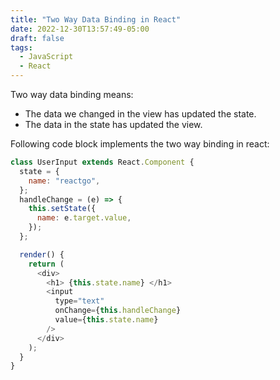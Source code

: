 ```yaml
---
title: "Two Way Data Binding in React"
date: 2022-12-30T13:57:49-05:00
draft: false
tags:
  - JavaScript
  - React
---
```


Two way data binding means:

- The data we changed in the view has updated the state.
- The data in the state has updated the view.

Following code block implements the two way binding in react:

```javascript
class UserInput extends React.Component {
  state = {
    name: "reactgo",
  };
  handleChange = (e) => {
    this.setState({
      name: e.target.value,
    });
  };

  render() {
    return (
      <div>
        <h1> {this.state.name} </h1>
        <input
          type="text"
          onChange={this.handleChange}
          value={this.state.name}
        />
      </div>
    );
  }
}
```
